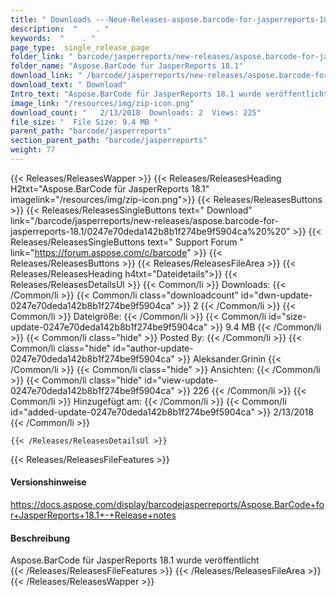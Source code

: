 ```yaml
---
title: " Downloads ---Neue-Releases-aspose.barcode-for-jasperreports-18.1 . "
description:  "    . " 
keywords:  "    . " 
page_type:  single_release_page
folder_link: " barcode/jasperreports/new-releases/aspose.barcode-for-jasperreports-18.1/"
folder_name: "Aspose.BarCode für JasperReports 18.1"
download_link: " /barcode/jasperreports/new-releases/aspose.barcode-for-jasperreports-18.1/0247e70deda142b8b1f274be9f5904ca"
download_text: " Download"
Intro_text: "Aspose.BarCode für JasperReports 18.1 wurde veröffentlicht"
image_link: "/resources/img/zip-icon.png"
download_count: "   2/13/2018  Downloads: 2  Views: 225"
file_size: "  File Size: 9.4 MB "
parent_path: "barcode/jasperreports"
section_parent_path: "barcode/jasperreports"
weight: 77
---
```


{{< Releases/ReleasesWapper >}}
  {{< Releases/ReleasesHeading H2txt="Aspose.BarCode für JasperReports 18.1" imagelink="/resources/img/zip-icon.png">}}
  {{< Releases/ReleasesButtons >}}
    {{< Releases/ReleasesSingleButtons text=" Download" link="/barcode/jasperreports/new-releases/aspose.barcode-for-jasperreports-18.1/0247e70deda142b8b1f274be9f5904ca%20%20" >}}
    {{< Releases/ReleasesSingleButtons text=" Support Forum " link="https://forum.aspose.com/c/barcode" >}}
  {{< Releases/ReleasesButtons >}}
  {{< Releases/ReleasesFileArea >}}
    {{< Releases/ReleasesHeading h4txt="Dateidetails">}}
    {{< Releases/ReleasesDetailsUl >}}
            {{< Common/li >}} Downloads: {{< /Common/li >}}
      {{< Common/li class="downloadcount" id="dwn-update-0247e70deda142b8b1f274be9f5904ca" >}} 2 {{< /Common/li >}}
      {{< Common/li >}} Dateigröße: {{< /Common/li >}}
      {{< Common/li id="size-update-0247e70deda142b8b1f274be9f5904ca" >}} 9.4 MB {{< /Common/li >}} 
      {{< Common/li  class="hide" >}} Posted By: {{< /Common/li >}} 
      {{< Common/li class="hide" id="author-update-0247e70deda142b8b1f274be9f5904ca" >}} Aleksander.Grinin {{< /Common/li >}}
      {{< Common/li class="hide" >}} Ansichten: {{< /Common/li >}}
      {{< Common/li class="hide" id="view-update-0247e70deda142b8b1f274be9f5904ca" >}} 226 {{< /Common/li >}}
      {{< Common/li >}} Hinzugefügt am: {{< /Common/li >}}
      {{< Common/li id="added-update-0247e70deda142b8b1f274be9f5904ca" >}} 2/13/2018 {{< /Common/li >}} 

    {{< /Releases/ReleasesDetailsUl >}}

  {{< Releases/ReleasesFileFeatures >}}
      <h4>Versionshinweise</h4><div> <a href="https://docs.aspose.com/display/barcodejasperreports/Aspose.BarCode+for+JasperReports+18.1+-+Release+notes">https://docs.aspose.com/display/barcodejasperreports/Aspose.BarCode+for+JasperReports+18.1+-+Release+notes</a></div><h4> Beschreibung</h4><div class="HTMLDescription"> Aspose.BarCode für JasperReports 18.1 wurde veröffentlicht</div>
  {{< /Releases/ReleasesFileFeatures >}}
 {{< /Releases/ReleasesFileArea >}}
{{< /Releases/ReleasesWapper >}}



